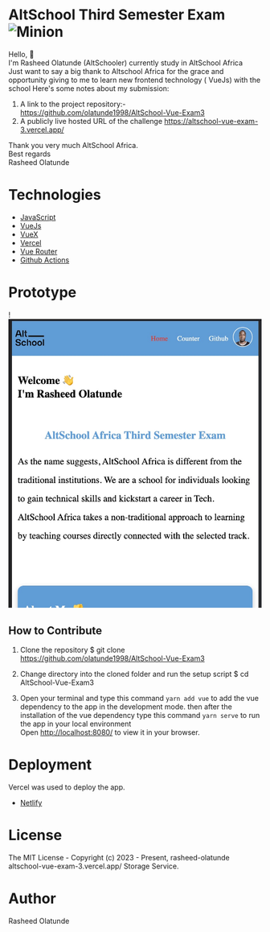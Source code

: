 # AltSchool Third Semester Exam ![Minion](/src/assets/altschool.png=250x250)

Hello, 👋 \
I'm Rasheed Olatunde (AltSchooler) currently study in AltSchool Africa\
Just want to say a big thank to Altschool Africa  for the grace and opportunity giving to me to learn new frontend technology ( VueJs) with the school
Here's some notes about my submission:

1. A link to the project repository:-  https://github.com/olatunde1998/AltSchool-Vue-Exam3
2.  A publicly live hosted URL of the challenge https://altschool-vue-exam-3.vercel.app/

Thank you very much AltSchool Africa.\
Best regards\
Rasheed Olatunde


# Technologies 
 + [JavaScript](https://javascript.info/) 
 + [VueJs](https://vuejs.org/) 
 + [VueX](https://vuex.vuejs.org/)
 + [Vercel](https://vercel.com/dashboard) 
 + [Vue Router](https://router.vuejs.org/) 
 + [Github Actions](https://docs.github.com/en/actions/) 

# Prototype
!![Minion](/src/assets/project-img.jpeg)
 
## How to Contribute

1. Clone the repository 
$ git clone https://github.com/olatunde1998/AltSchool-Vue-Exam3

2. Change directory into the cloned folder and run the setup script
$ cd AltSchool-Vue-Exam3

3. Open your terminal and type this command `yarn add vue` to add the vue dependency to the app in the development mode. then after the installation of the vue dependency type this command  `yarn serve` to run the app in your local environment \
Open [http://localhost:8080/](http://localhost:8080/) to view it in your browser.


# Deployment
Vercel was used to deploy the app. 
 + [Netlify](https://vercel.com/dashboard)

# License
The MIT License - Copyright (c) 2023 - Present, rasheed-olatunde altschool-vue-exam-3.vercel.app/  Storage Service.

# Author
Rasheed Olatunde
